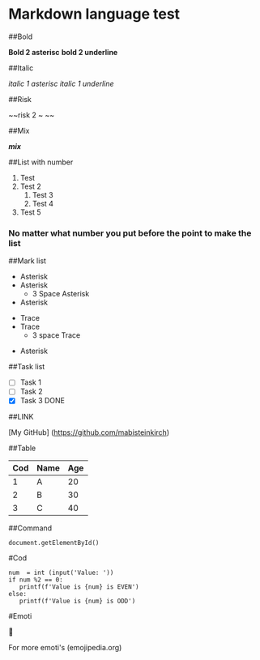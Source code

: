 # Markdown language test

##Bold

**Bold 2 asterisc** __bold 2 underline__ 

##Italic

*italic 1 asterisc* _italic 1 underline_ 

##Risk

~~risk 2 ~ ~~

##Mix

__*mix*__

##List with number

1. Test
1. Test 2 
   1. Test 3
   1. Test 4
999. Test 5

### No matter what number you put before the point to make the list

##Mark list

* Asterisk
* Asterisk
   * 3 Space Asterisk
* Asterisk
- Trace
- Trace
   - 3 space Trace
* Asterisk

##Task list

- [ ] Task 1
- [ ] Task 2
- [x] Task 3 DONE

##LINK

[My GitHub] (https://github.com/mabisteinkirch)

##Table

Cod | Name | Age 
---|---|---|
1 | A | 20
2 | B | 30
3 | C | 40

##Command 

`document.getElementById()`

#Cod

``` 
num  = int (input('Value: '))
if num %2 == 0:
   printf(f'Value is {num} is EVEN')
else:
   printf(f'Value is {num} is ODD')
```

#Emoti

:vulcan_salute:

For more emoti's (emojipedia.org)
